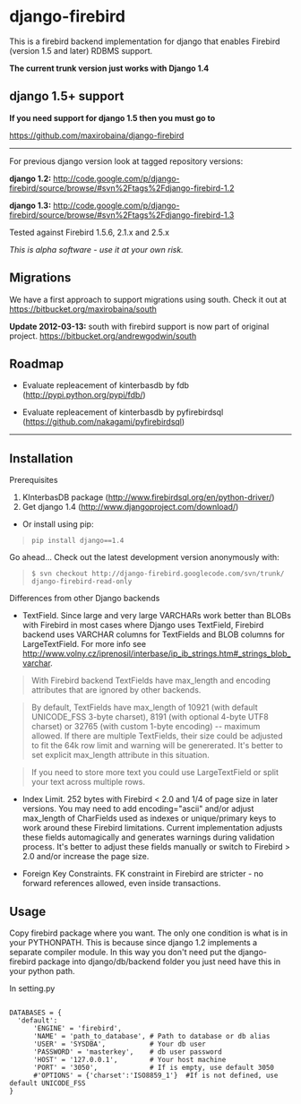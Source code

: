 # django-firebird #

This is a firebird backend implementation for django that enables Firebird (version 1.5 and later) RDBMS support.

**The current trunk version just works with Django 1.4**


## django 1.5+ support ##

**If you need support for django 1.5 then you must go to**

https://github.com/maxirobaina/django-firebird

---




For previous django version look at tagged repository versions:

**django 1.2:**
http://code.google.com/p/django-firebird/source/browse/#svn%2Ftags%2Fdjango-firebird-1.2

**django 1.3:**
http://code.google.com/p/django-firebird/source/browse/#svn%2Ftags%2Fdjango-firebird-1.3


Tested against Firebird 1.5.6, 2.1.x and 2.5.x

_This is alpha software - use it at your own risk._


## Migrations ##
We have a first approach to support migrations using south. Check it out at https://bitbucket.org/maxirobaina/south

**Update 2012-03-13:** south with firebird support is now part of original project.
https://bitbucket.org/andrewgodwin/south



## Roadmap ##
  * Evaluate repleacement of kinterbasdb by fdb (http://pypi.python.org/pypi/fdb/)


  * Evaluate repleacement of kinterbasdb by pyfirebirdsql (https://github.com/nakagami/pyfirebirdsql)



---


## Installation ##

Prerequisites
  1. KInterbasDB package (http://www.firebirdsql.org/en/python-driver/)
  1. Get django 1.4 (http://www.djangoproject.com/download/)

  * Or install using pip:

> ` pip install django==1.4 `

Go ahead...
Check out the latest development version anonymously with:
> `$ svn checkout http://django-firebird.googlecode.com/svn/trunk/ django-firebird-read-only`

Differences from other Django backends

  * TextField. Since large and very large VARCHARs work better than BLOBs with Firebird in most cases where Django uses TextField, Firebird backend uses VARCHAR columns for TextFields and BLOB columns for LargeTextField. For more info see http://www.volny.cz/iprenosil/interbase/ip_ib_strings.htm#_strings_blob_varchar.

> With Firebird backend TextFields have max\_length and encoding attributes that are ignored by other backends.

> By default, TextFields have max\_length of 10921 (with default UNICODE\_FSS 3-byte charset), 8191 (with optional 4-byte UTF8 charset) or 32765 (with custom 1-byte encoding) -- maximum allowed. If there are multiple TextFields, their size could be adjusted to fit the 64k row limit and warning will be genererated. It's better to set explicit max\_length attribute in this situation.

> If you need to store more text you could use LargeTextField or split your text across multiple rows.

  * Index Limit. 252 bytes with Firebird < 2.0 and 1/4 of page size in later versions. You may need to add encoding="ascii" and/or adjust max\_length of CharFields used as indexes or unique/primary keys to work around these Firebird limitations. Current implementation adjusts these fields automagically and generates warnings during validation process. It's better to adjust these fields manually or switch to Firebird > 2.0 and/or increase the page size.

  * Foreign Key Constraints. FK constraint in Firebird are stricter - no forward references allowed, even inside transactions.


## Usage ##

Copy firebird package where you want. The only one condition is what is in your PYTHONPATH.
This is because since django 1.2 implements a separate compiler module. In this way you don't need put the django-firebird package into django/db/backend folder you just need have this in your python path.


In setting.py

```

DATABASES = {
  'default':  
      'ENGINE' = 'firebird',
      'NAME' = 'path_to_database', # Path to database or db alias
      'USER' = 'SYSDBA',           # Your db user
      'PASSWORD' = 'masterkey',    # db user password
      'HOST' = '127.0.0.1',        # Your host machine
      'PORT' = '3050',             # If is empty, use default 3050
      #'OPTIONS' = {'charset':'ISO8859_1'}  #If is not defined, use default UNICODE_FSS
}

```
